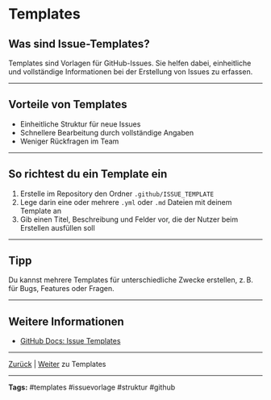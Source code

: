 # Templates

## Was sind Issue-Templates?

Templates sind Vorlagen für GitHub-Issues. Sie helfen dabei, einheitliche und vollständige Informationen bei der Erstellung von Issues zu erfassen.

---

## Vorteile von Templates

- Einheitliche Struktur für neue Issues
- Schnellere Bearbeitung durch vollständige Angaben
- Weniger Rückfragen im Team

---

## So richtest du ein Template ein

1. Erstelle im Repository den Ordner `.github/ISSUE_TEMPLATE`
2. Lege darin eine oder mehrere `.yml` oder `.md` Dateien mit deinem Template an
3. Gib einen Titel, Beschreibung und Felder vor, die der Nutzer beim Erstellen ausfüllen soll

---

## Tipp

Du kannst mehrere Templates für unterschiedliche Zwecke erstellen, z. B. für Bugs, Features oder Fragen.

---

## Weitere Informationen

- [GitHub Docs: Issue Templates](https://docs.github.com/de/communities/using-templates-to-encourage-useful-issues-and-pull-requests/configuring-issue-templates-for-your-repository)

---

[Zurück](../README.md) | [Weiter](../05-templates/README.md) zu Templates

---

**Tags:** #templates #issuevorlage #struktur #github
